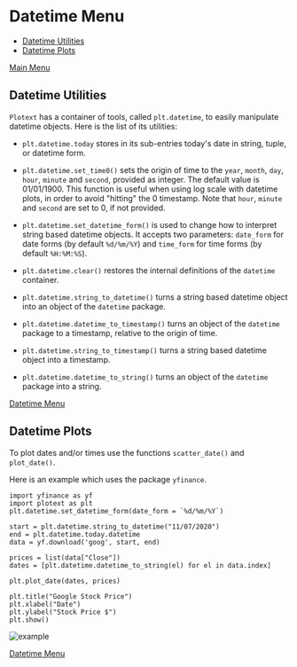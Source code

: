 # Datetime Menu

- [ Datetime Utilities ](https://github.com/piccolomo/plotext/blob/master/readme/datetime.md#datetime-utilities)
- [ Datetime Plots ](https://github.com/piccolomo/plotext/blob/master/readme/datetime.md#datetime-plots)

[ Main Menu ](https://github.com/piccolomo/plotext#main-menu)



## Datetime Utilities 

`Plotext` has a container of tools, called `plt.datetime`, to easily manipulate datetime objects. Here is the list of its utilities:

- `plt.datetime.today` stores in its sub-entries today's date in string, tuple, or datetime form.

- `plt.datetime.set_time0()` sets the origin of time to the `year`, `month`, `day`, `hour`, `minute` and `second`, provided as integer. The default value is 01/01/1900. 
This function is useful when using log scale with datetime plots, in order to avoid "hitting" the 0 timestamp. Note that `hour`, `minute` and `second` are set to 0, if not provided.

- `plt.datetime.set_datetime_form()` is used to change how to interpret string based datetime objects. It accepts two parameters: `date_form` for date forms (by default `%d/%m/%Y`) and `time_form` for time forms (by default `%H:%M:%S`).

- `plt.datetime.clear()` restores the internal definitions of the `datetime` container.

- `plt.datetime.string_to_datetime()` turns a string based datetime object into an object of the `datetime` package.

- `plt.datetime.datetime_to_timestamp()` turns an object of the `datetime` package to a timestamp, relative to the origin of time.

- `plt.datetime.string_to_timestamp()` turns a string based datetime object into a timestamp.

- `plt.datetime.datetime_to_string()` turns an object of the `datetime` package into a string.

[ Datetime Menu ](https://github.com/piccolomo/plotext/blob/master/readme/datetime.md#datetime-menu)




## Datetime Plots

To plot dates and/or times use the functions `scatter_date()` and `plot_date()`.

Here is an example which uses the package `yfinance`.

```
import yfinance as yf
import plotext as plt
plt.datetime.set_datetime_form(date_form = `%d/%m/%Y`)

start = plt.datetime.string_to_datetime("11/07/2020")
end = plt.datetime.today.datetime
data = yf.download('goog', start, end)

prices = list(data["Close"])
dates = [plt.datetime.datetime_to_string(el) for el in data.index]

plt.plot_date(dates, prices)

plt.title("Google Stock Price")
plt.xlabel("Date")
plt.ylabel("Stock Price $")
plt.show()
```

![example](https://raw.githubusercontent.com/piccolomo/plotext/master/images/datetime.png)

[ Datetime Menu ](https://github.com/piccolomo/plotext/blob/master/readme/datetime.md#datetime-menu)
